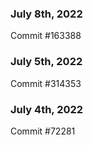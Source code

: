 ### July 8th, 2022

Commit #163388

### July 5th, 2022

Commit #314353


### July 4th, 2022

Commit #72281
